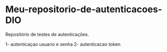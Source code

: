 # Meu-repositorio-de-autenticacoes-DIO
Repositório de testes de autenticações.

1- autenticaçao usuario e senha
2- autenticacao token